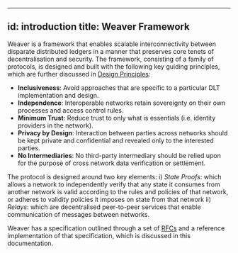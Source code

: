 <!--
 Copyright IBM Corp. All Rights Reserved.

 SPDX-License-Identifier: CC-BY-4.0
 -->
---
id: introduction
title: Weaver Framework
---

Weaver is a framework that enables scalable interconnectivity between disparate distributed ledgers in a manner that preserves core tenets of decentralisation and security.
The framework, consisting of a family of protocols, is designed and built with the following key guiding principles, which are further discussed in [Design Principles](design-principles.md):
- **Inclusiveness**: Avoid approaches that are specific to a particular DLT implementation and design.
- **Independence**: Interoperable networks retain sovereignty on their own processes and access control rules.
- **Minimum Trust**: Reduce trust to only what is essentials (i.e. identity providers in the network).
- **Privacy by Design**: Interaction between parties across networks should be kept private and confidential and revealed only to the interested parties.
- **No Intermediaries**: No third-party intermediary should be relied upon for the purpose of cross network data verification or settlement.

The protocol is designed around two key elements: i) *State Proofs*: which allows a network to independently verify that any state it consumes from another network is valid according to the rules and policies of that network, or adheres to validity policies it imposes on state from that network ii) *Relays*: which are decentralised peer-to-peer services that enable communication of messages between networks.

Weaver has a specification outlined through a set of [RFCs](specifications.md) and a reference implementation of that specification, which is discussed in this documentation.
